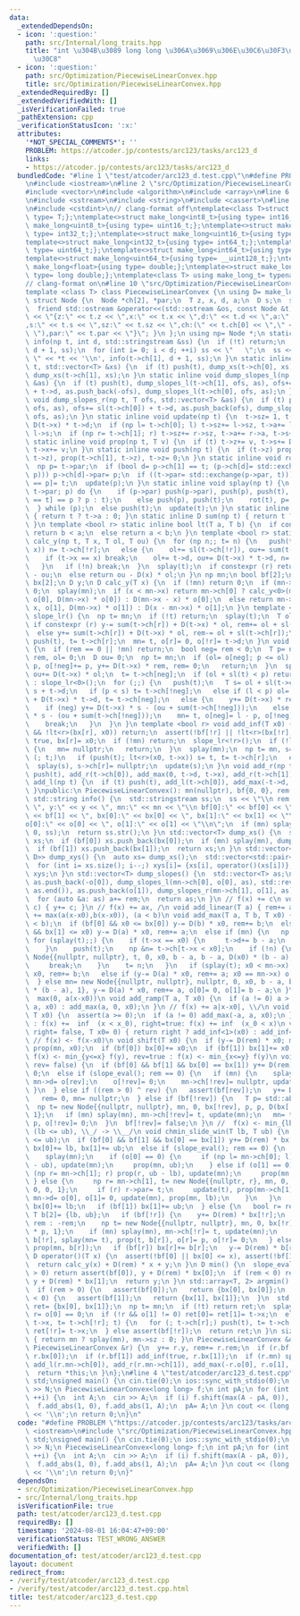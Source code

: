 ```yaml
---
data:
  _extendedDependsOn:
  - icon: ':question:'
    path: src/Internal/long_traits.hpp
    title: "int \u304B\u3089 long long \u306A\u3069\u306E\u30C6\u30F3\u30D7\u30EC\u30FC\
      \u30C8"
  - icon: ':question:'
    path: src/Optimization/PiecewiseLinearConvex.hpp
    title: src/Optimization/PiecewiseLinearConvex.hpp
  _extendedRequiredBy: []
  _extendedVerifiedWith: []
  _isVerificationFailed: true
  _pathExtension: cpp
  _verificationStatusIcon: ':x:'
  attributes:
    '*NOT_SPECIAL_COMMENTS*': ''
    PROBLEM: https://atcoder.jp/contests/arc123/tasks/arc123_d
    links:
    - https://atcoder.jp/contests/arc123/tasks/arc123_d
  bundledCode: "#line 1 \"test/atcoder/arc123_d.test.cpp\"\n#define PROBLEM \"https://atcoder.jp/contests/arc123/tasks/arc123_d\"\
    \n#include <iostream>\n#line 2 \"src/Optimization/PiecewiseLinearConvex.hpp\"\n\
    #include <vector>\n#include <algorithm>\n#include <array>\n#line 6 \"src/Optimization/PiecewiseLinearConvex.hpp\"\
    \n#include <sstream>\n#include <string>\n#include <cassert>\n#line 2 \"src/Internal/long_traits.hpp\"\
    \n#include <cstdint>\n// clang-format off\ntemplate<class T>struct make_long{using\
    \ type= T;};\ntemplate<>struct make_long<int8_t>{using type= int16_t;};\ntemplate<>struct\
    \ make_long<uint8_t>{using type= uint16_t;};\ntemplate<>struct make_long<int16_t>{using\
    \ type= int32_t;};\ntemplate<>struct make_long<uint16_t>{using type= uint32_t;};\n\
    template<>struct make_long<int32_t>{using type= int64_t;};\ntemplate<>struct make_long<uint32_t>{using\
    \ type= uint64_t;};\ntemplate<>struct make_long<int64_t>{using type= __int128_t;};\n\
    template<>struct make_long<uint64_t>{using type= __uint128_t;};\ntemplate<>struct\
    \ make_long<float>{using type= double;};\ntemplate<>struct make_long<double>{using\
    \ type= long double;};\ntemplate<class T> using make_long_t= typename make_long<T>::type;\n\
    // clang-format on\n#line 10 \"src/Optimization/PiecewiseLinearConvex.hpp\"\n\
    template <class T> class PiecewiseLinearConvex {\n using D= make_long_t<T>;\n\
    \ struct Node {\n  Node *ch[2], *par;\n  T z, x, d, a;\n  D s;\n  size_t sz;\n\
    \  friend std::ostream &operator<<(std::ostream &os, const Node &t) { return os\
    \ << \"{z:\" << t.z << \",x:\" << t.x << \",d:\" << t.d << \",a:\" << t.a << \"\
    ,s:\" << t.s << \",sz:\" << t.sz << \",ch:(\" << t.ch[0] << \",\" << t.ch[1] <<\
    \ \"),par:\" << t.par << \"}\"; }\n };\n using np= Node *;\n static inline void\
    \ info(np t, int d, std::stringstream &ss) {\n  if (!t) return;\n  push(t), info(t->ch[0],\
    \ d + 1, ss);\n  for (int i= 0; i < d; ++i) ss << \"   \";\n  ss << \" \u25A0\
    \ \" << *t << '\\n', info(t->ch[1], d + 1, ss);\n }\n static inline void dump_xs(np\
    \ t, std::vector<T> &xs) {\n  if (t) push(t), dump_xs(t->ch[0], xs), xs.push_back(t->x),\
    \ dump_xs(t->ch[1], xs);\n }\n static inline void dump_slopes_l(np t, T ofs, std::vector<T>\
    \ &as) {\n  if (t) push(t), dump_slopes_l(t->ch[1], ofs, as), ofs+= sl(t->ch[1])\
    \ + t->d, as.push_back(-ofs), dump_slopes_l(t->ch[0], ofs, as);\n }\n static inline\
    \ void dump_slopes_r(np t, T ofs, std::vector<T> &as) {\n  if (t) push(t), dump_slopes_r(t->ch[0],\
    \ ofs, as), ofs+= sl(t->ch[0]) + t->d, as.push_back(ofs), dump_slopes_r(t->ch[1],\
    \ ofs, as);\n }\n static inline void update(np t) {\n  t->sz= 1, t->a= t->d, t->s=\
    \ D(t->x) * t->d;\n  if (np l= t->ch[0]; l) t->sz+= l->sz, t->a+= l->a, t->s+=\
    \ l->s;\n  if (np r= t->ch[1]; r) t->sz+= r->sz, t->a+= r->a, t->s+= r->s;\n }\n\
    \ static inline void prop(np t, T v) {\n  if (t) t->z+= v, t->s+= D(v) * t->a,\
    \ t->x+= v;\n }\n static inline void push(np t) {\n  if (t->z) prop(t->ch[0],\
    \ t->z), prop(t->ch[1], t->z), t->z= 0;\n }\n static inline void rot(np t) {\n\
    \  np p= t->par;\n  if (bool d= p->ch[1] == t; (p->ch[d]= std::exchange(t->ch[!d],\
    \ p))) p->ch[d]->par= p;\n  if ((t->par= std::exchange(p->par, t))) t->par->ch[t->par->ch[1]\
    \ == p]= t;\n  update(p);\n }\n static inline void splay(np t) {\n  if (np p=\
    \ t->par; p) do {\n    if (p->par) push(p->par), push(p), push(t), rot(p->par->ch[p->ch[1]\
    \ == t] == p ? p : t);\n    else push(p), push(t);\n    rot(t), p= t->par;\n \
    \  } while (p);\n  else push(t);\n  update(t);\n }\n static inline T sl(np t)\
    \ { return t ? t->a : 0; }\n static inline D sum(np t) { return t ? t->s : 0;\
    \ }\n template <bool r> static inline bool lt(T a, T b) {\n  if constexpr (r)\
    \ return b < a;\n  else return a < b;\n }\n template <bool r> static inline D\
    \ calc_y(np t, T x, T ol, T ou) {\n  for (np n;; t= n) {\n   push(t);\n   if (lt<r>(t->x,\
    \ x)) n= t->ch[!r];\n   else {\n    ol+= sl(t->ch[!r]), ou+= sum(t->ch[!r]);\n\
    \    if (t->x == x) break;\n    ol+= t->d, ou+= D(t->x) * t->d, n= t->ch[r];\n\
    \   }\n   if (!n) break;\n  }\n  splay(t);\n  if constexpr (r) return D(x) * ol\
    \ - ou;\n  else return ou - D(x) * ol;\n }\n np mn;\n bool bf[2];\n T o[2], rem,\
    \ bx[2];\n D y;\n D calc_y(T x) {\n  if (!mn) return 0;\n  if (mn->x == x) return\
    \ 0;\n  splay(mn);\n  if (x < mn->x) return mn->ch[0] ? calc_y<0>(mn->ch[0], x,\
    \ o[0], D(mn->x) * o[0]) : D(mn->x - x) * o[0];\n  else return mn->ch[1] ? calc_y<1>(mn->ch[1],\
    \ x, o[1], D(mn->x) * o[1]) : D(x - mn->x) * o[1];\n }\n template <bool r> void\
    \ slope_lr() {\n  np t= mn;\n  if (!t) return;\n  splay(t);\n  T ol= o[r];\n \
    \ if constexpr (r) y-= sum(t->ch[r]) + D(t->x) * ol, rem+= ol + sl(t->ch[r]);\n\
    \  else y+= sum(t->ch[r]) + D(t->x) * ol, rem-= ol + sl(t->ch[r]);\n  for (; t->ch[r];)\
    \ push(t), t= t->ch[r];\n  mn= t, o[r]= 0, o[!r]= t->d;\n }\n void slope_eval()\
    \ {\n  if (rem == 0 || !mn) return;\n  bool neg= rem < 0;\n  T p= neg ? -rem :\
    \ rem, ol= 0;\n  D ou= 0;\n  np t= mn;\n  if (ol= o[neg]; p <= ol) {\n   o[neg]-=\
    \ p, o[!neg]+= p, y+= D(t->x) * rem, rem= 0;\n   return;\n  }\n  splay(t);\n \
    \ ou+= D(t->x) * ol;\n  t= t->ch[neg];\n  if (ol + sl(t) < p) return neg ? slope_lr<1>()\
    \ : slope_lr<0>();\n  for (;;) {\n   push(t);\n   T s= ol + sl(t->ch[!neg]), l=\
    \ s + t->d;\n   if (p < s) t= t->ch[!neg];\n   else if (l < p) ol= l, ou+= sum(t->ch[!neg])\
    \ + D(t->x) * t->d, t= t->ch[neg];\n   else {\n    y+= D(t->x) * rem, rem= 0;\n\
    \    if (neg) y+= D(t->x) * s - (ou + sum(t->ch[!neg]));\n    else y-= D(t->x)\
    \ * s - (ou + sum(t->ch[!neg]));\n    mn= t, o[neg]= l - p, o[!neg]= p - s;\n\
    \    break;\n   }\n  }\n }\n template <bool r> void add_inf(T x0) {\n  if (bf[r]\
    \ && !lt<r>(bx[r], x0)) return;\n  assert(!bf[!r] || !lt<r>(bx[!r], x0));\n  bf[r]=\
    \ true, bx[r]= x0;\n  if (!mn) return;\n  slope_lr<!r>();\n  if (!lt<r>(x0, mn->x))\
    \ {\n   mn= nullptr;\n   return;\n  }\n  splay(mn);\n  np t= mn, s= t;\n  for\
    \ (; t;)\n   if (push(t); lt<r>(x0, t->x)) s= t, t= t->ch[r];\n   else t= t->ch[!r];\n\
    \  splay(s), s->ch[r]= nullptr;\n  update(s);\n }\n void add_r(np t) {\n  if (t)\
    \ push(t), add_r(t->ch[0]), add_max(0, t->d, t->x), add_r(t->ch[1]);\n }\n void\
    \ add_l(np t) {\n  if (t) push(t), add_l(t->ch[0]), add_max(-t->d, 0, t->x), add_l(t->ch[1]);\n\
    \ }\npublic:\n PiecewiseLinearConvex(): mn(nullptr), bf{0, 0}, rem(0), y(0) {}\n\
    \ std::string info() {\n  std::stringstream ss;\n  ss << \"\\n rem:\" << rem <<\
    \ \", y:\" << y << \", mn:\" << mn << \"\\n bf[0]:\" << bf[0] << \", bf[1]:\"\
    \ << bf[1] << \", bx[0]:\" << bx[0] << \", bx[1]:\" << bx[1] << \"\\n \" << \"\
    o[0]:\" << o[0] << \", o[1]:\" << o[1] << \"\\n\";\n  if (mn) splay(mn), info(mn,\
    \ 0, ss);\n  return ss.str();\n }\n std::vector<T> dump_xs() {\n  std::vector<T>\
    \ xs;\n  if (bf[0]) xs.push_back(bx[0]);\n  if (mn) splay(mn), dump_xs(mn, xs);\n\
    \  if (bf[1]) xs.push_back(bx[1]);\n  return xs;\n }\n std::vector<std::pair<T,\
    \ D>> dump_xys() {\n  auto xs= dump_xs();\n  std::vector<std::pair<T, D>> xys(xs.size());\n\
    \  for (int i= xs.size(); i--;) xys[i]= {xs[i], operator()(xs[i])};\n  return\
    \ xys;\n }\n std::vector<T> dump_slopes() {\n  std::vector<T> as;\n  if (mn) splay(mn),\
    \ as.push_back(-o[0]), dump_slopes_l(mn->ch[0], o[0], as), std::reverse(as.begin(),\
    \ as.end()), as.push_back(o[1]), dump_slopes_r(mn->ch[1], o[1], as);\n  else as.push_back(0);\n\
    \  for (auto &a: as) a+= rem;\n  return as;\n }\n // f(x) += c\n void add_const(D\
    \ c) { y+= c; }\n // f(x) += ax, /\n void add_linear(T a) { rem+= a; }\n //  f(x)\
    \ += max(a(x-x0),b(x-x0)), (a < b)\n void add_max(T a, T b, T x0) {\n  assert(a\
    \ < b);\n  if (bf[0] && x0 <= bx[0]) y-= D(b) * x0, rem+= b;\n  else if (bf[1]\
    \ && bx[1] <= x0) y-= D(a) * x0, rem+= a;\n  else if (mn) {\n   np t= mn;\n  \
    \ for (splay(t);;) {\n    if (t->x == x0) {\n     t->d+= b - a;\n     break;\n\
    \    }\n    push(t);\n    np &n= t->ch[t->x < x0];\n    if (!n) {\n     n= new\
    \ Node{{nullptr, nullptr}, t, 0, x0, b - a, b - a, D(x0) * (b - a), 1}, t= n;\n\
    \     break;\n    }\n    t= n;\n   }\n   if (splay(t); x0 < mn->x) y-= D(b) *\
    \ x0, rem+= b;\n   else if (y-= D(a) * x0, rem+= a; x0 == mn->x) o[1]+= b - a;\n\
    \  } else mn= new Node{{nullptr, nullptr}, nullptr, 0, x0, b - a, b - a, D(x0)\
    \ * (b - a), 1}, y-= D(a) * x0, rem+= a, o[0]= 0, o[1]= b - a;\n }\n // f(x) +=\
    \  max(0, a(x-x0))\n void add_ramp(T a, T x0) {\n  if (a != 0) a > 0 ? add_max(0,\
    \ a, x0) : add_max(a, 0, x0);\n }\n // f(x) += a|x-x0|, \\/\n void add_abs(T a,\
    \ T x0) {\n  assert(a >= 0);\n  if (a != 0) add_max(-a, a, x0);\n }\n // right=false\
    \ : f(x) +=  inf  (x < x_0), right=true: f(x) += inf  (x_0 < x)\n void add_inf(bool\
    \ right= false, T x0= 0) { return right ? add_inf<1>(x0) : add_inf<0>(x0); }\n\
    \ // f(x) <- f(x-x0)\n void shift(T x0) {\n  if (y-= D(rem) * x0; mn) splay(mn),\
    \ prop(mn, x0);\n  if (bf[0]) bx[0]+= x0;\n  if (bf[1]) bx[1]+= x0;\n }\n // rev=false:\
    \ f(x) <- min_{y<=x} f(y), rev=true : f(x) <- min_{x<=y} f(y)\n void chmin_cum(bool\
    \ rev= false) {\n  if (bf[0] && bf[1] && bx[0] == bx[1]) y+= D(rem) * bx[0], rem=\
    \ 0;\n  else if (slope_eval(); rem == 0) {\n   if (mn) {\n    splay(mn);\n   \
    \ mn->d= o[rev];\n    o[!rev]= 0;\n    mn->ch[!rev]= nullptr, update(mn);\n  \
    \ }\n  } else if ((rem > 0) ^ rev) {\n   assert(bf[rev]);\n   y+= D(rem) * bx[rev];\n\
    \   rem= 0, mn= nullptr;\n  } else if (bf[!rev]) {\n   T p= std::abs(rem);\n \
    \  np t= new Node{{nullptr, nullptr}, mn, 0, bx[!rev], p, p, D(bx[!rev]) * p,\
    \ 1};\n   if (mn) splay(mn), mn->ch[!rev]= t, update(mn);\n   mn= t;\n   o[rev]=\
    \ p, o[!rev]= 0;\n  }\n  bf[!rev]= false;\n }\n //  f(x) <- min_{lb<=y<=ub} f(x-y).\
    \ (lb <= ub), \\_/ -> \\__/\n void chmin_slide_win(T lb, T ub) {\n  assert(lb\
    \ <= ub);\n  if (bf[0] && bf[1] && bx[0] == bx[1]) y+= D(rem) * bx[0], rem= 0,\
    \ bx[0]+= lb, bx[1]+= ub;\n  else if (slope_eval(); rem == 0) {\n   if (mn) {\n\
    \    splay(mn);\n    if (o[0] == 0) {\n     if (np l= mn->ch[0]; l) prop(l, lb\
    \ - ub), update(mn);\n     prop(mn, ub);\n    } else if (o[1] == 0) {\n     if\
    \ (np r= mn->ch[1]; r) prop(r, ub - lb), update(mn);\n     prop(mn, lb);\n   \
    \ } else {\n     np r= mn->ch[1], t= new Node{{nullptr, r}, mn, 0, mn->x, o[1],\
    \ 0, 0, 1};\n     if (r) r->par= t;\n     update(t), prop(mn->ch[1]= t, ub - lb),\
    \ mn->d= o[0], o[1]= 0, update(mn), prop(mn, lb);\n    }\n   }\n   if (bf[0])\
    \ bx[0]+= lb;\n   if (bf[1]) bx[1]+= ub;\n  } else {\n   bool r= rem > 0;\n  \
    \ T b[2]= {lb, ub};\n   if (bf[!r]) {\n    y+= D(rem) * bx[!r];\n    T p= r ?\
    \ rem : -rem;\n    np t= new Node{{nullptr, nullptr}, mn, 0, bx[!r], p, p, D(bx[!r])\
    \ * p, 1};\n    if (mn) splay(mn), mn->ch[!r]= t, update(mn);\n    rem= 0, bx[!r]+=\
    \ b[!r], splay(mn= t), prop(t, b[r]), o[r]= p, o[!r]= 0;\n   } else if (mn) splay(mn),\
    \ prop(mn, b[r]);\n   if (bf[r]) bx[r]+= b[r];\n   y-= D(rem) * b[r];\n  }\n }\n\
    \ D operator()(T x) {\n  assert(!bf[0] || bx[0] <= x), assert(!bf[1] || x <= bx[1]);\n\
    \  return calc_y(x) + D(rem) * x + y;\n }\n D min() {\n  slope_eval();\n  if (rem\
    \ > 0) return assert(bf[0]), y + D(rem) * bx[0];\n  if (rem < 0) return assert(bf[1]),\
    \ y + D(rem) * bx[1];\n  return y;\n }\n std::array<T, 2> argmin() {\n  slope_eval();\n\
    \  if (rem > 0) {\n   assert(bf[0]);\n   return {bx[0], bx[0]};\n  }\n  if (rem\
    \ < 0) {\n   assert(bf[1]);\n   return {bx[1], bx[1]};\n  }\n  std::array<T, 2>\
    \ ret= {bx[0], bx[1]};\n  np t= mn;\n  if (!t) return ret;\n  splay(t);\n  bool\
    \ r= o[0] == 0;\n  if (!r && o[1] != 0) ret[0]= ret[1]= t->x;\n  else if (ret[r]=\
    \ t->x, t= t->ch[!r]; t) {\n   for (; t->ch[r];) push(t), t= t->ch[r];\n   splay(t),\
    \ ret[!r]= t->x;\n  } else assert(bf[!r]);\n  return ret;\n }\n size_t size()\
    \ { return mn ? splay(mn), mn->sz : 0; }\n PiecewiseLinearConvex &operator+=(const\
    \ PiecewiseLinearConvex &r) {\n  y+= r.y, rem+= r.rem;\n  if (r.bf[0]) add_inf(false,\
    \ r.bx[0]);\n  if (r.bf[1]) add_inf(true, r.bx[1]);\n  if (r.mn) splay(r.mn),\
    \ add_l(r.mn->ch[0]), add_r(r.mn->ch[1]), add_max(-r.o[0], r.o[1], r.mn->x);\n\
    \  return *this;\n }\n};\n#line 4 \"test/atcoder/arc123_d.test.cpp\"\nusing namespace\
    \ std;\nsigned main() {\n cin.tie(0);\n ios::sync_with_stdio(0);\n int N;\n cin\
    \ >> N;\n PiecewiseLinearConvex<long long> f;\n int pA;\n for (int i= 0; i < N;\
    \ ++i) {\n  int A;\n  cin >> A;\n  if (i) f.shift(max(A - pA, 0)), f.chmin_cum();\n\
    \  f.add_abs(1, 0), f.add_abs(1, A);\n  pA= A;\n }\n cout << (long long)f.min()\
    \ << '\\n';\n return 0;\n}\n"
  code: "#define PROBLEM \"https://atcoder.jp/contests/arc123/tasks/arc123_d\"\n#include\
    \ <iostream>\n#include \"src/Optimization/PiecewiseLinearConvex.hpp\"\nusing namespace\
    \ std;\nsigned main() {\n cin.tie(0);\n ios::sync_with_stdio(0);\n int N;\n cin\
    \ >> N;\n PiecewiseLinearConvex<long long> f;\n int pA;\n for (int i= 0; i < N;\
    \ ++i) {\n  int A;\n  cin >> A;\n  if (i) f.shift(max(A - pA, 0)), f.chmin_cum();\n\
    \  f.add_abs(1, 0), f.add_abs(1, A);\n  pA= A;\n }\n cout << (long long)f.min()\
    \ << '\\n';\n return 0;\n}"
  dependsOn:
  - src/Optimization/PiecewiseLinearConvex.hpp
  - src/Internal/long_traits.hpp
  isVerificationFile: true
  path: test/atcoder/arc123_d.test.cpp
  requiredBy: []
  timestamp: '2024-08-01 16:04:47+09:00'
  verificationStatus: TEST_WRONG_ANSWER
  verifiedWith: []
documentation_of: test/atcoder/arc123_d.test.cpp
layout: document
redirect_from:
- /verify/test/atcoder/arc123_d.test.cpp
- /verify/test/atcoder/arc123_d.test.cpp.html
title: test/atcoder/arc123_d.test.cpp
---
```

